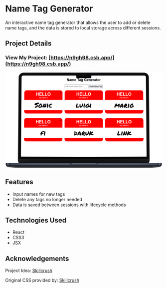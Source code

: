# Name Tag Generator

An interactive name tag generator that allows the user to add or delete name tags, and the data is stored to local storage across different sessions.

## Project Details

### View My Project: [https://n9gh98.csb.app/](https://n9gh98.csb.app/) 

![Screenshot](img/smartmockups_ntg.png)

## Features

- Input names for new tags
- Delete any tags no longer needed
- Data is saved between sessions with lifecycle methods

## Technologies Used

- React
- CSS3
- JSX

## Acknowledgements

Project Idea: [Skillcrush](https://Skillcrush.com)

Original CSS provided by: [Skillcrush](https://Skillcrush.com)